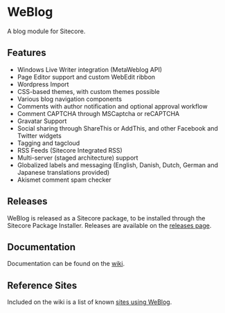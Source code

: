 # WeBlog #

A blog module for Sitecore.

## Features ##

- Windows Live Writer integration (MetaWeblog API)
- Page Editor support and custom WebEdit ribbon
- Wordpress Import
- CSS-based themes, with custom themes possible
- Various blog navigation components
- Comments with author notification and optional approval workflow
- Comment CAPTCHA through MSCaptcha or reCAPTCHA
- Gravatar Support
- Social sharing through ShareThis or AddThis, and other Facebook and Twitter widgets
- Tagging and tagcloud
- RSS Feeds (Sitecore Integrated RSS)
- Multi-server (staged architecture) support
- Globalized labels and messaging (English, Danish, Dutch, German and Japanese translations provided)
- Akismet comment spam checker

## Releases ##

WeBlog is released as a Sitecore package, to be installed through the Sitecore Package Installer. Releases are available on the [releases page](https://github.com/WeTeam/WeBlog/releases).

## Documentation ##

Documentation can be found on the [wiki](https://github.com/WeTeam/WeBlog/wiki).

## Reference Sites ##

Included on the wiki is a list of known [sites using WeBlog](https://github.com/WeTeam/WeBlog/wiki/Sites-Running-WeBlog).
